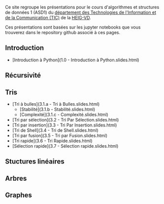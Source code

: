 
Ce site regroupe les présentations pour le cours d'algorithmes et structures de données 1 (ASD1) du [département des Technologies de l'Information et de la Communication (TIC)](https://heig-vd.ch/a-propos/heig-vd/organisation/departements/tic) de la [
HEIG-VD](http://www.heig-vd.ch).

Ces présentations sont basées sur les jupyter notebooks que vous trouverez dans le repository github associé à ces pages.

## Introduction

* [Introduction à Python](1.0 - Introduction à Python.slides.html)

## Récursivité

## Tris

* [Tri à bulles](3.1.a - Tri à Bulles.slides.html)
  * [Stabilité](3.1.b - Stabilité.slides.html)
  * [Complexité](3.1.c - Complexité.slides.html)
* [Tri par sélection](3.2 - Tri Par Sélection.slides.html)
* [Tri par insertion](3.3 - Tri Par Insertion.slides.html)
* [Tri de Shell](3.4 - Tri de Shell.slides.html)
* [Tri par fusion](3.5 - Tri par Fusion.slides.html)
* [Tri rapide](3.6 - Tri Rapide.slides.html)
* [Sélection rapide](3.7 - Sélection rapide.slides.html)

## Stuctures linéaires

## Arbres

## Graphes

